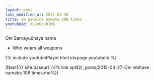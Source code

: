 ```yaml
---
layout: post
last_modified_at: 2021-03-30
title: om padmine namaha 108 times
youtubeId: XvGmOcuhIMA
---
```

 
 
Om Sarvayudhaya nama 
 
 -  Who wears all weapons 
 
  
 
  
 
 
 
 
 
 


{% include youtubePlayer.html id=page.youtubeId %}
 
[Next]({{ site.baseurl }}{% link  split2/_posts/2015-04-27-Om vibhave namaha 108 times.md%})
 
